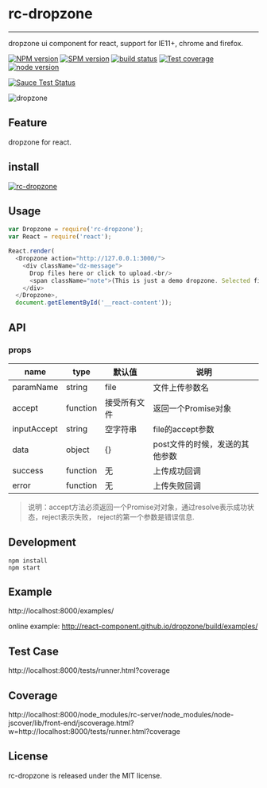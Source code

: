 # rc-dropzone
---

dropzone ui component for react, support for IE11+, chrome and firefox.

[![NPM version][npm-image]][npm-url]
[![SPM version](http://spmjs.io/badge/rc-dropzone)](http://spmjs.io/package/rc-dropzone)
[![build status][travis-image]][travis-url]
[![Test coverage][coveralls-image]][coveralls-url]
[![node version][node-image]][node-url]

[![Sauce Test Status][saucelabs-image]][saucelabs-url]

[npm-image]: http://img.shields.io/npm/v/rc-dropzone.svg?style=flat-square
[npm-url]: http://npmjs.org/package/rc-dropzone
[travis-image]: https://img.shields.io/travis/react-component/dropzone.svg?style=flat-square
[travis-url]: https://travis-ci.org/react-component/dropzone
[coveralls-image]: https://img.shields.io/coveralls/react-component/dropzone.svg?style=flat-square
[coveralls-url]: https://coveralls.io/r/react-component/dropzone?branch=master
[node-image]: https://img.shields.io/badge/node.js-%3E=_0.10-green.svg?style=flat-square
[node-url]: http://nodejs.org/download/
[saucelabs-image]: https://saucelabs.com/browser-matrix/ewardsong.svg
[saucelabs-url]: https://saucelabs.com/u/ewardsong

![dropzone](https://cloud.githubusercontent.com/assets/452899/7336023/99e4753a-ec18-11e4-8052-b72136deef98.gif)

## Feature

dropzone for react.

## install

[![rc-dropzone](https://nodei.co/npm/rc-dropzone.png)](https://npmjs.org/package/rc-dropzone)

## Usage

```js
var Dropzone = require('rc-dropzone');
var React = require('react');

React.render(
  <Dropzone action="http://127.0.0.1:3000/">
	<div className="dz-message">
	  Drop files here or click to upload.<br/>
	  <span className="note">(This is just a demo dropzone. Selected files are <strong>not</strong> actually uploaded.)</span>
	</div>
  </Dropzone>,
  document.getElementById('__react-content'));
```

## API

### props

|name|type|默认值| 说明|
|-----|---|--------|----|
|paramName| string | file | 文件上传参数名 |
|accept | function | 接受所有文件| 返回一个Promise对象 |
|inputAccept| string | 空字符串 | file的accept参数|
| data | object | {} | post文件的时候，发送的其他参数 |
| success | function |无 | 上传成功回调 |
| error | function |无| 上传失败回调 |

> 说明：accept方法必须返回一个Promise对对象，通过resolve表示成功状态，reject表示失败，
> reject的第一个参数是错误信息.

## Development

```
npm install
npm start
```

## Example

http://localhost:8000/examples/

online example: http://react-component.github.io/dropzone/build/examples/

## Test Case

http://localhost:8000/tests/runner.html?coverage

## Coverage

http://localhost:8000/node_modules/rc-server/node_modules/node-jscover/lib/front-end/jscoverage.html?w=http://localhost:8000/tests/runner.html?coverage

## License

rc-dropzone is released under the MIT license.
